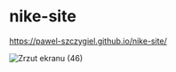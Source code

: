 # nike-site

https://pawel-szczygiel.github.io/nike-site/

![Zrzut ekranu (46)](https://user-images.githubusercontent.com/74866405/183156881-b5fb2780-f3be-42b6-bcbb-22a1dee4c808.png)

